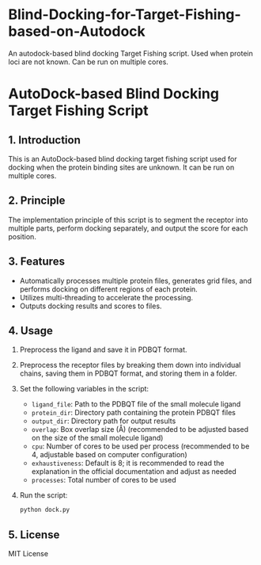 # Blind-Docking-for-Target-Fishing-based-on-Autodock
An autodock-based blind docking Target Fishing script. Used when protein loci are not known. Can be run on multiple cores.
# AutoDock-based Blind Docking Target Fishing Script

## 1. Introduction
This is an AutoDock-based blind docking target fishing script used for docking when the protein binding sites are unknown. It can be run on multiple cores.

## 2. Principle
The implementation principle of this script is to segment the receptor into multiple parts, perform docking separately, and output the score for each position.

## 3. Features
- Automatically processes multiple protein files, generates grid files, and performs docking on different regions of each protein.
- Utilizes multi-threading to accelerate the processing.
- Outputs docking results and scores to files.

## 4. Usage
1. Preprocess the ligand and save it in PDBQT format.
2. Preprocess the receptor files by breaking them down into individual chains, saving them in PDBQT format, and storing them in a folder.
3. Set the following variables in the script:
   - `ligand_file`: Path to the PDBQT file of the small molecule ligand
   - `protein_dir`: Directory path containing the protein PDBQT files
   - `output_dir`: Directory path for output results
   - `overlap`: Box overlap size (Å) (recommended to be adjusted based on the size of the small molecule ligand)
   - `cpu`: Number of cores to be used per process (recommended to be 4, adjustable based on computer configuration)
   - `exhaustiveness`: Default is 8; it is recommended to read the explanation in the official documentation and adjust as needed
   - `processes`: Total number of cores to be used

4. Run the script:
   ```bash
   python dock.py
   ```

## 5. License
MIT License
